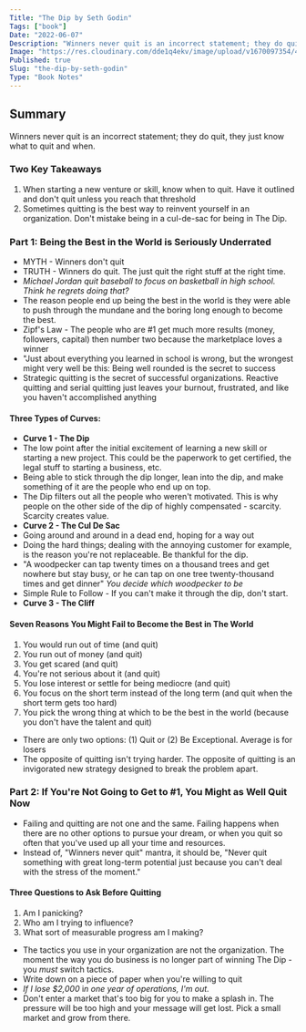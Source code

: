 ```yaml
---
Title: "The Dip by Seth Godin"
Tags: ["book"]
Date: "2022-06-07"
Description: "Winners never quit is an incorrect statement; they do quit, they just know what to quit and when."
Image: "https://res.cloudinary.com/dde1q4ekv/image/upload/v1670097354/41zRc3yW5EL._AC_SY780__d68ffp.jpg"
Published: true
Slug: "the-dip-by-seth-godin"
Type: "Book Notes"
---
```

Summary
-------

Winners never quit is an incorrect statement; they do quit, they just know what to quit and when.

### Two Key Takeaways

1.  When starting a new venture or skill, know when to quit. Have it outlined and don't quit unless you reach that threshold
2.  Sometimes quitting is the best way to reinvent yourself in an organization. Don't mistake being in a cul-de-sac for being in The Dip.

### Part 1: Being the Best in the World is Seriously Underrated

-   MYTH - Winners don't quit
-   TRUTH - Winners do quit. The just quit the right stuff at the right time.
-   *Michael Jordan quit baseball to focus on basketball in high school. Think he regrets doing that?*
-   The reason people end up being the best in the world is they were able to push through the mundane and the boring long enough to become the best.
-   Zipf's Law - The people who are #1 get much more results (money, followers, capital) then number two because the marketplace loves a winner
-   "Just about everything you learned in school is wrong, but the wrongest might very well be this: Being well rounded is the secret to success
-   Strategic quitting is the secret of successful organizations. Reactive quitting and serial quitting just leaves your burnout, frustrated, and like you haven't accomplished anything

#### **Three Types of Curves:**

-   **Curve 1 - The Dip**
-   The low point after the initial excitement of learning a new skill or starting a new project. This could be the paperwork to get certified, the legal stuff to starting a business, etc.
-   Being able to stick through the dip longer, lean into the dip, and make something of it are the people who end up on top.
-   The Dip filters out all the people who weren't motivated. This is why people on the other side of the dip of highly compensated - scarcity. Scarcity creates value.
-   **Curve 2 - The Cul De Sac**
-   Going around and around in a dead end, hoping for a way out
-   Doing the hard things; dealing with the annoying customer for example, is the reason you're not replaceable. Be thankful for the dip.
-   "A woodpecker can tap twenty times on a thousand trees and get nowhere but stay busy, or he can tap on one tree twenty-thousand times and get dinner" *You decide which woodpecker to be*
-   Simple Rule to Follow - If you can't make it through the dip, don't start.
-   **Curve 3 - The Cliff**

#### **Seven Reasons You Might Fail to Become the Best in The World**

1.  You would run out of time (and quit)
2.  You run out of money (and quit)
3.  You get scared (and quit)
4.  You're not serious about it (and quit)
5.  You lose interest or settle for being mediocre (and quit)
6.  You focus on the short term instead of the long term (and quit when the short term gets too hard)
7.  You pick the wrong thing at which to be the best in the world (because you don't have the talent and quit)

-   There are only two options: (1) Quit or (2) Be Exceptional. Average is for losers
-   The opposite of quitting isn't trying harder. The opposite of quitting is an invigorated new strategy designed to break the problem apart.

### Part 2: If You're Not Going to Get to #1, You Might as Well Quit Now

-   Failing and quitting are not one and the same. Failing happens when there are no other options to pursue your dream, or when you quit so often that you've used up all your time and resources.
-   Instead of, "Winners never quit" mantra, it should be, "Never quit something with great long-term potential just because you can't deal with the stress of the moment."

#### **Three Questions to Ask Before Quitting**

1.  Am I panicking?
2.  Who am I trying to influence?
3.  What sort of measurable progress am I making?

-   The tactics you use in your organization are not the organization. The moment the way you do business is no longer part of winning The Dip - you *must* switch tactics.
-   Write down on a piece of paper when you're willing to quit
-   *If I lose $2,000* i*n one year of operations, I'm out.*
-   Don't enter a market that's too big for you to make a splash in. The pressure will be too high and your message will get lost. Pick a small market and grow from there.